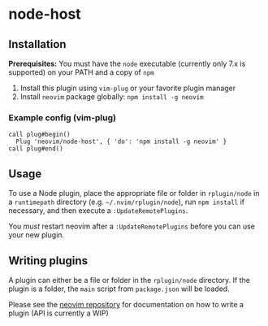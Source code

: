 # node-host
## Installation

**Prerequisites:** You must have the `node` executable (currently only 7.x is supported) on your PATH and a copy of `npm`

1. Install this plugin using `vim-plug` or your favorite plugin manager
2. Install `neovim` package globally: `npm install -g neovim`

### Example config (vim-plug)
```vim
call plug#begin()
  Plug 'neovim/node-host', { 'do': 'npm install -g neovim' }
call plug#end()
```

## Usage
To use a Node plugin, place the appropriate file or folder in `rplugin/node` in a `runtimepath` directory (e.g. `~/.nvim/rplugin/node`), run `npm install` if necessary, and then execute a `:UpdateRemotePlugins`.

You *must* restart neovim after a `:UpdateRemotePlugins` before you can use your new plugin.

## Writing plugins
A plugin can either be a file or folder in the `rplugin/node` directory. If the plugin is a folder, the `main` script from `package.json` will be loaded.

Please see the [neovim repository](https://github.com/billyvg/node-client) for documentation on how to write a plugin (API is currently a WIP)
